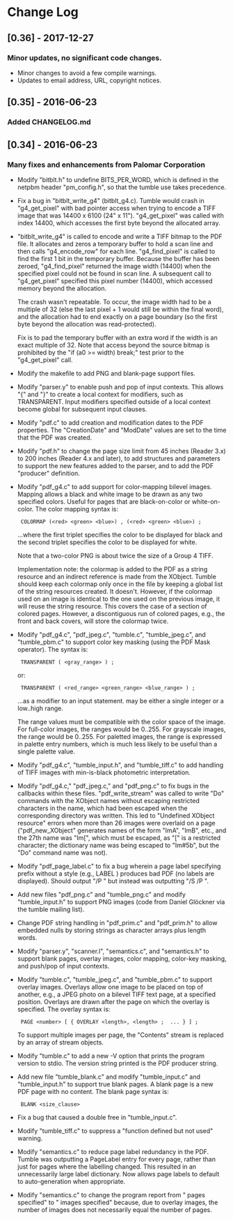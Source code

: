 # Change Log

## [0.36] - 2017-12-27
### Minor updates, no significant code changes.
- Minor changes to avoid a few compile warnings.
- Updates to email address, URL, copyright notices.

## [0.35] - 2016-06-23
### Added CHANGELOG.md	
	
## [0.34] - 2016-06-23
### Many fixes and enhancements from Palomar Corporation
- Modify "bitblt.h" to undefine BITS_PER_WORD, which is defined in the
  netpbm header "pm_config.h", so that the tumble use takes precedence.
- Fix a bug in "bitblt_write_g4" (bitblt_g4.c).  Tumble would crash in
  "g4_get_pixel" with bad pointer access when trying to encode a TIFF image
  that was 14400 x 6100 (24" x 11").  "g4_get_pixel" was called with index
  14400, which accesses the first byte beyond the allocated array.
- "bitblt_write_g4" is called to encode and write a TIFF bitmap to the PDF
  file.  It allocates and zeros a temporary buffer to hold a scan line and
  then calls "g4_encode_row" for each line.  "g4_find_pixel" is called to
  find the first 1 bit in the temporary buffer.  Because the buffer has been
  zeroed, "g4_find_pixel" returned the image width (14400) when the
  specified pixel could not be found in scan line.  A subsequent call to
  "g4_get_pixel" specified this pixel number (14400), which accessed memory
  beyond the allocation.

  The crash wasn't repeatable.  To occur, the image width had to be a
  multiple of 32 (else the last pixel + 1 would still be within the final
  word), and the allocation had to end exactly on a page boundary (so the
  first byte beyond the allocation was read-protected).
	
  Fix is to pad the temporary buffer with an extra word if the width is an
  exact multiple of 32.  Note that access beyond the source bitmap is
  prohibited by the "if (a0 >= width) break;" test prior to the
  "g4_get_pixel" call.

- Modify the makefile to add PNG and blank-page support files.

- Modify "parser.y" to enable push and pop of input contexts.  This allows
  "{" and "}" to create a local context for modifiers, such as TRANSPARENT.
  Input modifiers specified outside of a local context become global for
  subsequent input clauses.
- Modify "pdf.c" to add creation and modification dates to the PDF
  properties.  The "CreationDate" and "ModDate" values are set to the time
  that the PDF was created.
- Modify "pdf.h" to change the page size limit from 45 inches (Reader 3.x)
  to 200 inches (Reader 4.x and later), to add structures and parameters to
  support the new features added to the parser, and to add the PDF
  "producer" definition.
- Modify "pdf_g4.c" to add support for color-mapping bilevel images.
  Mapping allows a black and white image to be drawn as any two specified
  colors.  Useful for pages that are black-on-color or white-on-color. The
  color mapping syntax is:

       COLORMAP (<red> <green> <blue>) , (<red> <green> <blue>) ;

  ...where the first triplet specifies the color to be displayed for black
  and the second triplet specifies the color to be displayed for white.

  Note that a two-color PNG is about twice the size of a Group 4 TIFF.

  Implementation note: the colormap is added to the PDF as a string resource
  and an indirect reference is made from the XObject.  Tumble should keep
  each colormap only once in the file by keeping a global list of the
  string resources created.  It doesn't.  However, if the colormap used on
  an image is identical to the one used on the previous image, it will reuse
  the string resource.  This covers the case of a section of colored pages.
  However, a discontiguous run of colored pages, e.g., the front and back
  covers, will store the colormap twice.

- Modify "pdf_g4.c", "pdf_jpeg.c", "tumble.c", "tumble_jpeg.c", and
  "tumble_pbm.c" to support color key masking (using the PDF Mask operator).
  The syntax is:

       TRANSPARENT ( <gray_range> ) ;

  or:

       TRANSPARENT ( <red_range> <green_range> <blue_range> ) ;

  ...as a modifier to an input statement.  <range> may be either a single
  integer or a low..high range.

  The range values must be compatible with the color space of the image.
  For full-color images, the ranges would be 0..255.  For grayscale images,
  the range would be 0..255.  For paletted images, the range  is expressed
  in palette entry numbers, which is much less likely to be useful than a
  single palette value.

- Modify "pdf_g4.c", "tumble_input.h", and "tumble_tiff.c" to add handling
  of TIFF images with min-is-black photometric interpretation.

- Modify "pdf_g4.c," "pdf_jpeg.c," and "pdf_png.c" to fix bugs in the
  callbacks within these files.  "pdf_write_stream" was called to write "Do"
  commands with the XObject names without escaping restricted characters in
  the name, which had been escaped when the corresponding directory was
  written.  This led to "Undefined XObject resource" errors when more than
  26 images were overlaid on a page ("pdf_new_XObject" generates names of
  the form "ImA", "ImB", etc., and the 27th name was "Im[", which must be
  escaped, as "[" is a restricted character; the dictionary name was being
  escaped to "Im#5b", but the "Do" command name was not).

- Modify "pdf_page_label.c" to fix a bug wherein a page label specifying
  prefix without a style (e.g., LABEL <prefix>) produces bad PDF (no labels
  are displayed).  Should output "/P <prefix>" but instead was outputting
  "/S /P <prefix>".

- Add new files "pdf_png.c" and "tumble_png.c" and modify "tumble_input.h"
  to support PNG images (code from Daniel Glöckner via the tumble mailing
  list).

- Change PDF string handling in "pdf_prim.c" and "pdf_prim.h" to allow
  embedded nulls by storing strings as character arrays plus length words.

- Modify "parser.y", "scanner.l", "semantics.c", and "semantics.h" to
  support blank pages, overlay images, color mapping, color-key masking, and
  push/pop of input contexts.

- Modify "tumble.c", "tumble_jpeg.c", and "tumble_pbm.c" to support overlay
  images.  Overlays allow one image to be placed on top of another, e.g., a
  JPEG photo on a bilevel TIFF text page, at a specified position. Overlays
  are drawn after the page on which the overlay is specified.  The overlay
  syntax is:

       PAGE <number> [ { OVERLAY <length>, <length> ;  ... } ] ;

  To support multiple images per page, the "Contents" stream is replaced by
  an array of stream objects.

- Modify "tumble.c" to add a new -V option that prints the program version
  to stdio.  The version string printed is the PDF producer string.

- Add new file "tumble_blank.c" and modify "tumble_input.c" and
  "tumble_input.h" to support true blank pages.  A blank page is a new PDF
  page with no content. The blank page syntax is:

       BLANK <size_clause>

- Fix a bug that caused a double free in "tumble_input.c".

- Modify "tumble_tiff.c" to suppress a "function defined but not used"
  warning.

- Modify "semantics.c" to reduce page label redundancy in the PDF.  Tumble
  was outputting a PageLabel entry for every page, rather than just for
  pages where the labelling changed.  This resulted in an unnecessarily
  large label dictionary.  Now allows page labels to default to
  auto-generation when appropriate.

- Modify "semantics.c" to change the program report from "<n> pages
  specified" to "<n> images specified" because, due to overlay images, the
  number of images does not necessarily equal the number of pages.
